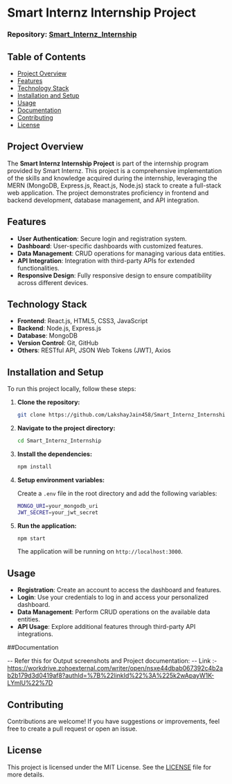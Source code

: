 # Smart Internz Internship Project

### Repository: [Smart_Internz_Internship](https://github.com/LakshayJain458/Smart_Internz_Internship.git)

## Table of Contents

- [Project Overview](#project-overview)
- [Features](#features)
- [Technology Stack](#technology-stack)
- [Installation and Setup](#installation-and-setup)
- [Usage](#usage)
- [Documentation](#Documentaton)
- [Contributing](#contributing)
- [License](#license)

## Project Overview

The **Smart Internz Internship Project** is part of the internship program provided by Smart Internz. This project is a comprehensive implementation of the skills and knowledge acquired during the internship, leveraging the MERN (MongoDB, Express.js, React.js, Node.js) stack to create a full-stack web application. The project demonstrates proficiency in frontend and backend development, database management, and API integration.

## Features

- **User Authentication**: Secure login and registration system.
- **Dashboard**: User-specific dashboards with customized features.
- **Data Management**: CRUD operations for managing various data entities.
- **API Integration**: Integration with third-party APIs for extended functionalities.
- **Responsive Design**: Fully responsive design to ensure compatibility across different devices.

## Technology Stack

- **Frontend**: React.js, HTML5, CSS3, JavaScript
- **Backend**: Node.js, Express.js
- **Database**: MongoDB
- **Version Control**: Git, GitHub
- **Others**: RESTful API, JSON Web Tokens (JWT), Axios

## Installation and Setup

To run this project locally, follow these steps:

1. **Clone the repository:**
   ```bash
   git clone https://github.com/LakshayJain458/Smart_Internz_Internship.git
   ```

2. **Navigate to the project directory:**
   ```bash
   cd Smart_Internz_Internship
   ```

3. **Install the dependencies:**
   ```bash
   npm install
   ```

4. **Setup environment variables:**

   Create a `.env` file in the root directory and add the following variables:
   ```bash
   MONGO_URI=your_mongodb_uri
   JWT_SECRET=your_jwt_secret
   ```

5. **Run the application:**
   ```bash
   npm start
   ```

   The application will be running on `http://localhost:3000`.

## Usage

- **Registration**: Create an account to access the dashboard and features.
- **Login**: Use your credentials to log in and access your personalized dashboard.
- **Data Management**: Perform CRUD operations on the available data entities.
- **API Usage**: Explore additional features through third-party API integrations.

##Documentation

-- Refer this for Output screenshots and Project documentation:
-- Link :- https://workdrive.zohoexternal.com/writer/open/nsxe44dbab067392c4b2ab2b179d3d0419af8?authId=%7B%22linkId%22%3A%225k2wApayW1K-LYmlU%22%7D

## Contributing

Contributions are welcome! If you have suggestions or improvements, feel free to create a pull request or open an issue.

## License

This project is licensed under the MIT License. See the [LICENSE](LICENSE) file for more details.
